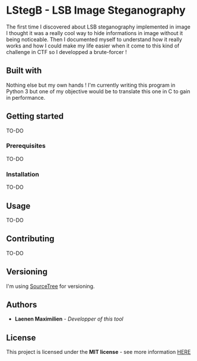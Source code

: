 # LStegB - LSB Image Steganography
The first time I discovered about LSB steganography implemented in image I thought it was a really cool way to hide informations in image without it being noticeable.
Then I documented myself to understand how it really works and how I could make my life easier when it come to this kind of challenge in CTF so I developped a brute-forcer !

## Built with
Nothing else but my own hands !
I'm currently writing this program in Python 3 but one of my objective would be to translate this one in C to gain in performance.

## Getting started
TO-DO

### Prerequisites
TO-DO

### Installation
TO-DO

## Usage
TO-DO

## Contributing
TO-DO

## Versioning
I'm using [SourceTree](https://www.sourcetreeapp.com) for versioning.

## Authors
* **Laenen Maximilien** - *Developper of this tool*

## License
This project is licensed under the **MIT license** - see more information [HERE](https://github.com/MaxBresil/LStegB/blob/master/LICENSE)